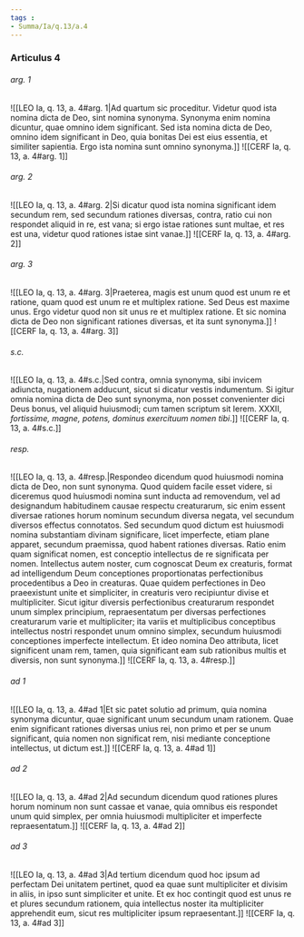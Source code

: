 ```yaml
---
tags : 
- Summa/Ia/q.13/a.4
---
```


### Articulus 4

###### arg. 1
![[LEO Ia, q. 13, a. 4#arg. 1|Ad quartum sic proceditur. Videtur quod ista nomina dicta de Deo, sint nomina synonyma. Synonyma enim nomina dicuntur, quae omnino idem significant. Sed ista nomina dicta de Deo, omnino idem significant in Deo, quia bonitas Dei est eius essentia, et similiter sapientia. Ergo ista nomina sunt omnino synonyma.]]
![[CERF Ia, q. 13, a. 4#arg. 1]]

###### arg. 2
![[LEO Ia, q. 13, a. 4#arg. 2|Si dicatur quod ista nomina significant idem secundum rem, sed secundum rationes diversas, contra, ratio cui non respondet aliquid in re, est vana; si ergo istae rationes sunt multae, et res est una, videtur quod rationes istae sint vanae.]]
![[CERF Ia, q. 13, a. 4#arg. 2]]

###### arg. 3
![[LEO Ia, q. 13, a. 4#arg. 3|Praeterea, magis est unum quod est unum re et ratione, quam quod est unum re et multiplex ratione. Sed Deus est maxime unus. Ergo videtur quod non sit unus re et multiplex ratione. Et sic nomina dicta de Deo non significant rationes diversas, et ita sunt synonyma.]]
![[CERF Ia, q. 13, a. 4#arg. 3]]

###### s.c.
![[LEO Ia, q. 13, a. 4#s.c.|Sed contra, omnia synonyma, sibi invicem adiuncta, nugationem adducunt, sicut si dicatur vestis indumentum. Si igitur omnia nomina dicta de Deo sunt synonyma, non posset convenienter dici Deus bonus, vel aliquid huiusmodi; cum tamen scriptum sit Ierem. XXXII, *fortissime, magne, potens, dominus exercituum nomen tibi*.]]
![[CERF Ia, q. 13, a. 4#s.c.]]

###### resp.
![[LEO Ia, q. 13, a. 4#resp.|Respondeo dicendum quod huiusmodi nomina dicta de Deo, non sunt synonyma. Quod quidem facile esset videre, si diceremus quod huiusmodi nomina sunt inducta ad removendum, vel ad designandum habitudinem causae respectu creaturarum, sic enim essent diversae rationes horum nominum secundum diversa negata, vel secundum diversos effectus connotatos. Sed secundum quod dictum est huiusmodi nomina substantiam divinam significare, licet imperfecte, etiam plane apparet, secundum praemissa, quod habent rationes diversas. Ratio enim quam significat nomen, est conceptio intellectus de re significata per nomen. Intellectus autem noster, cum cognoscat Deum ex creaturis, format ad intelligendum Deum conceptiones proportionatas perfectionibus procedentibus a Deo in creaturas. Quae quidem perfectiones in Deo praeexistunt unite et simpliciter, in creaturis vero recipiuntur divise et multipliciter. Sicut igitur diversis perfectionibus creaturarum respondet unum simplex principium, repraesentatum per diversas perfectiones creaturarum varie et multipliciter; ita variis et multiplicibus conceptibus intellectus nostri respondet unum omnino simplex, secundum huiusmodi conceptiones imperfecte intellectum. Et ideo nomina Deo attributa, licet significent unam rem, tamen, quia significant eam sub rationibus multis et diversis, non sunt synonyma.]]
![[CERF Ia, q. 13, a. 4#resp.]]

###### ad 1
![[LEO Ia, q. 13, a. 4#ad 1|Et sic patet solutio ad primum, quia nomina synonyma dicuntur, quae significant unum secundum unam rationem. Quae enim significant rationes diversas unius rei, non primo et per se unum significant, quia nomen non significat rem, nisi mediante conceptione intellectus, ut dictum est.]]
![[CERF Ia, q. 13, a. 4#ad 1]]

###### ad 2
![[LEO Ia, q. 13, a. 4#ad 2|Ad secundum dicendum quod rationes plures horum nominum non sunt cassae et vanae, quia omnibus eis respondet unum quid simplex, per omnia huiusmodi multipliciter et imperfecte repraesentatum.]]
![[CERF Ia, q. 13, a. 4#ad 2]]

###### ad 3
![[LEO Ia, q. 13, a. 4#ad 3|Ad tertium dicendum quod hoc ipsum ad perfectam Dei unitatem pertinet, quod ea quae sunt multipliciter et divisim in aliis, in ipso sunt simpliciter et unite. Et ex hoc contingit quod est unus re et plures secundum rationem, quia intellectus noster ita multipliciter apprehendit eum, sicut res multipliciter ipsum repraesentant.]]
![[CERF Ia, q. 13, a. 4#ad 3]]

